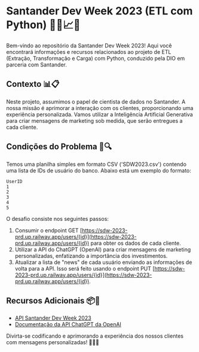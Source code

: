 # Santander Dev Week 2023 (ETL com Python) 👨‍💼📈🤖

Bem-vindo ao repositório da Santander Dev Week 2023! Aqui você encontrará informações e recursos relacionados ao projeto de ETL (Extração, Transformação e Carga) com Python, conduzido pela DIO em parceria com Santander.

## Contexto 📊📋

Neste projeto, assumimos o papel de cientista de dados no Santander. A nossa missão é aprimorar a interação com os clientes, proporcionando uma experiência personalizada. Vamos utilizar a Inteligência Artificial Generativa para criar mensagens de marketing sob medida, que serão entregues a cada cliente.

## Condições do Problema 📝🔍

Temos uma planilha simples em formato CSV ('SDW2023.csv') contendo uma lista de IDs de usuário do banco. Abaixo está um exemplo do formato:

```
UserID
1
2
3
4
5
```

O desafio consiste nos seguintes passos:

1. Consumir o endpoint GET [https://sdw-2023-prd.up.railway.app/users/{id}](https://sdw-2023-prd.up.railway.app/users/{id}) para obter os dados de cada cliente.
2. Utilizar a API do ChatGPT (OpenAI) para criar mensagens de marketing personalizadas, enfatizando a importância dos investimentos.
3. Atualizar a lista de "news" de cada usuário enviando as informações de volta para a API. Isso será feito usando o endpoint PUT [https://sdw-2023-prd.up.railway.app/users/{id}](https://sdw-2023-prd.up.railway.app/users/{id}).

## Recursos Adicionais 📦🔗

- [API Santander Dev Week 2023](https://sdw-2023-prd.up.railway.app/swagger-ui/index.html)
- [Documentação da API ChatGPT da OpenAI](https://platform.openai.com/docs/api-reference/introduction)


Divirta-se codificando e aprimorando a experiência dos nossos clientes com mensagens personalizadas! 💼🎉📩

